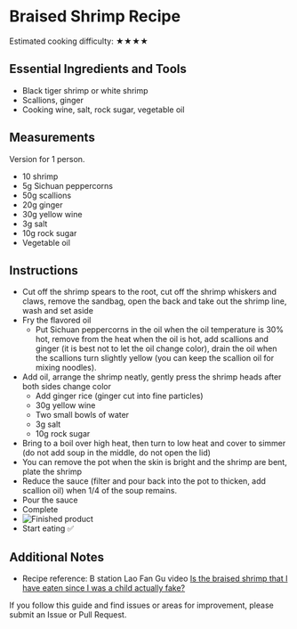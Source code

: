 # Braised Shrimp Recipe

Estimated cooking difficulty: ★★★★

## Essential Ingredients and Tools

- Black tiger shrimp or white shrimp
- Scallions, ginger
- Cooking wine, salt, rock sugar, vegetable oil

## Measurements

Version for 1 person.

- 10 shrimp
- 5g Sichuan peppercorns
- 50g scallions
- 20g ginger
- 30g yellow wine
- 3g salt
- 10g rock sugar
- Vegetable oil

## Instructions

- Cut off the shrimp spears to the root, cut off the shrimp whiskers and claws, remove the sandbag, open the back and take out the shrimp line, wash and set aside
- Fry the flavored oil
  - Put Sichuan peppercorns in the oil when the oil temperature is 30% hot, remove from the heat when the oil is hot, add scallions and ginger (it is best not to let the oil change color), drain the oil when the scallions turn slightly yellow (you can keep the scallion oil for mixing noodles).
- Add oil, arrange the shrimp neatly, gently press the shrimp heads after both sides change color
  - Add ginger rice (ginger cut into fine particles)
  - 30g yellow wine
  - Two small bowls of water
  - 3g salt
  - 10g rock sugar
- Bring to a boil over high heat, then turn to low heat and cover to simmer (do not add soup in the middle, do not open the lid)
- You can remove the pot when the skin is bright and the shrimp are bent, plate the shrimp
- Reduce the sauce (filter and pour back into the pot to thicken, add scallion oil) when 1/4 of the soup remains.
- Pour the sauce
- Complete
- ![Finished product](./油焖大虾.jpg)
- Start eating ✅

## Additional Notes

- Recipe reference: B station Lao Fan Gu video [Is the braised shrimp that I have eaten since I was a child actually fake? ](https://www.bilibili.com/video/BV17f4y1W7z9)

If you follow this guide and find issues or areas for improvement, please submit an Issue or Pull Request.
